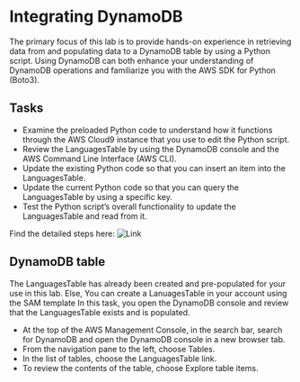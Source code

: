 # Integrating DynamoDB
The primary focus of this lab is to provide hands-on experience in retrieving data from and populating data to a DynamoDB table by using a Python script. Using DynamoDB can both enhance your understanding of DynamoDB operations and familiarize you with the AWS SDK for Python (Boto3).
## Tasks
* Examine the preloaded Python code to understand how it functions through the AWS Cloud9 instance that you use to edit the Python script.
* Review the LanguagesTable by using the DynamoDB console and the AWS Command Line Interface (AWS CLI).
* Update the existing Python code so that you can insert an item into the LanguagesTable.
* Update the current Python code so that you can query the LanguagesTable by using a specific key.
* Test the Python script’s overall functionality to update the LanguagesTable and read from it.

Find the detailed steps here: ![Link](https://reinvent.labs.awsevents.com/lab/arn%3Aaws%3Alearningcontent%3Aus-east-1%3A470679935125%3Ablueprintversion%2FSPL-BE-100-CEIADD-1%3A1.0.1-3aa82e11/en-US)
## DynamoDB table
The LanguagesTable has already been created and pre-populated for your use in this lab. Else, You can create a LanuagesTable in your account using the SAM template
In this task, you open the DynamoDB console and review that the LanguagesTable exists and is populated.
* At the top of the AWS Management Console, in the search bar, search for DynamoDB and open the DynamoDB console in a new browser tab.
* From the navigation pane to the left, choose Tables.
* In the list of tables, choose the LanguagesTable link.
* To review the contents of the table, choose Explore table items.
